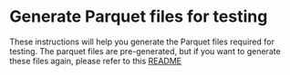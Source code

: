 # Generate Parquet files for testing

These instructions will help you generate the Parquet files required for testing.
The parquet files are pre-generated, but if you want to generate these files again,
please refer to this [README](https://github.com/greenplum-db/pxf/blob/3c9a0810de49b1b59b9960d90c21d5202480c233/automation/src/test/resources/data/parquet/README.md)
